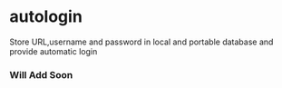 # autologin
Store URL,username and password in local and portable database and provide automatic login

### Will Add Soon
